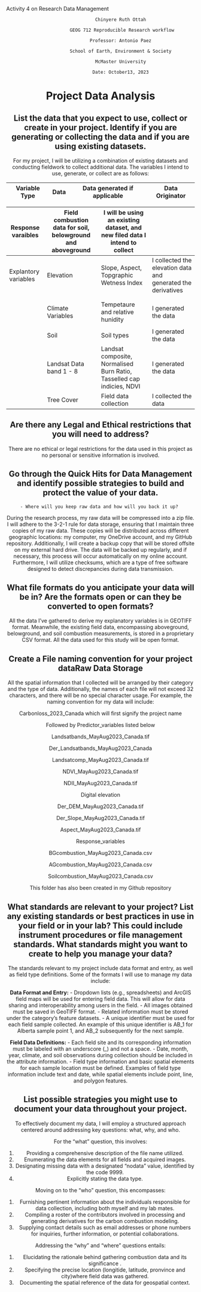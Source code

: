 
Activity 4 on Research Data Management

<div align="center">

                    Chinyere Ruth Ottah 

<div align="center">

                    GEOG 712 Reproducible Research workflow

<div align="center">

                    Professor: Antonio Paez 

<div align="center">

                    School of Earth, Environment & Society 

<div align="center">

                    McMaster University 

<div align="center">

                    Date: October13, 2023 

# Project Data Analysis

## List the data that you expect to use, collect or create in your project. Identify if you are generating or collecting the data and if you are using existing datasets.

For my project, I will be utilizing a combination of existing datasets
and conducting fieldwork to collect additional data. The variables I
intend to use, generate, or collect are as follows:

| Variable Type | Data | Data generated if applicable | Data Originator |
|---------------|------|------------------------------|-----------------|

| Response varaibles   | Field combustion data for soil, belowground and aboveground | I will be using an existing dataset, and new filed data I intend to collect |                                                              |
|----------------------|-------------------------------------------------------------|-----------------------------------------------------------------------------|--------------------------------------------------------------|
| Explantory variables | Elevation                                                   | Slope, Aspect, Topgraphic Wetness Index                                     | I collected the elevation data and generated the derivatives |
|                      |                                                             |                                                                             |                                                              |
|                      |                                                             |                                                                             |                                                              |
|                      | Climate Variables                                           | Tempetaure and relative hunidity                                            | I generated the data                                         |
|                      |                                                             |                                                                             |                                                              |
|                      | Soil                                                        | Soil types                                                                  | I generated the data                                         |
|                      | Landsat Data band 1 - 8                                     | Landsat composite, Normalised Burn Ratio, Tasselled cap indicies, NDVI      | I generated the data                                         |
|                      | Tree Cover                                                  | Field data collection                                                       | I collected the data                                         |

## Are there any Legal and Ethical restrictions that you will need to address?

There are no ethical or legal restrictions for the data used in this
project as no personal or sensitive information is involved.

## Go through the Quick Hits for Data Management and identify possible strategies to build and protect the value of your data.

    - Where will you keep raw data and how will you back it up? 

During the research process, my raw data will be compressed into a zip
file. I will adhere to the 3-2-1 rule for data storage, ensuring that I
maintain three copies of my raw data. These copies will be distributed
across different geographic locations: my computer, my OneDrive account,
and my GitHub repository. Additionally, I will create a backup copy that
will be stored offsite on my external hard drive. The data will be
backed up regularly, and if necessary, this process will occur
automatically on my online account. Furthermore, I will utilize
checksums, which are a type of free software designed to detect
discrepancies during data transmission.

## What file formats do you anticipate your data will be in? Are the formats open or can they be converted to open formats?

All the data I’ve gathered to derive my explanatory variables is in
GEOTIFF format. Meanwhile, the existing field data, encompassing
aboveground, belowground, and soil combustion measurements, is stored in
a proprietary CSV format. All the data used for this study will be open
format.

## Create a File naming convention for your project dataRaw Data Storage

All the spatial information that I collected will be arranged by their
category and the type of data. Additionally, the names of each file will
not exceed 32 characters, and there will be no special character usage.
For example, the naming convention for my data will include:

Carbonloss_2023_Canada which will first signify the project name

Followed by Predictor_variables listed below

Landsatbands_MayAug2023_Canada.tif

Der_Landsatbands_MayAug2023_Canada

Landsatcomp_MayAug2023_Canada.tif

NDVI_MayAug2023_Canada.tif

NDII_MayAug2023_Canada.tif

Digital elevation

Der_DEM_MayAug2023_Canada.tif

Der_Slope_MayAug2023_Canada.tif

Aspect_MayAug2023_Canada.tif

Response_variables

BGcombustion_MayAug2023_Canada.csv

AGcombustion_MayAug2023_Canada.csv

Soilcombustion_MayAug2023_Canada.csv

This folder has also been created in my Github repository

## What standards are relevant to your project? List any existing standards or best practices in use in your field or in your lab? This could include instrument procedures or file management standards. What standards might you want to create to help you manage your data?

The standards relevant to my project include data format and entry, as
well as field type definitions. Some of the formats I will use to manage
my data include:

**Data Format and Entry:** - Dropdown lists (e.g., spreadsheets) and
ArcGIS field maps will be used for entering field data. This will allow
for data sharing and interoperability among users in the field. - All
images obtained must be saved in GeoTIFF format. - Related information
must be stored under the category’s feature datasets. - A unique
identifier must be used for each field sample collected. An example of
this unique identifier is AB_1 for Alberta sample point 1, and AB_2
subsequently for the next sample.

**Field Data Definitions:** - Each field site and its corresponding
information must be labeled with an underscore (\_) and not a space. -
Date, month, year, climate, and soil observations during collection
should be included in the attribute information. - Field type
information and basic spatial elements for each sample location must be
defined. Examples of field type information include text and date, while
spatial elements include point, line, and polygon features.

## List possible strategies you might use to document your data throughout your project.

To effectively document my data, I will employ a structured approach
centered around addressing key questions: what, why, and who.

For the “what” question, this involves:

1.  Providing a comprehensive description of the file name utilized.
2.  Enumerating the data elements for all fields and acquired images.
3.  Designating missing data with a designated “nodata” value,
    identified by the code 9999.
4.  Explicitly stating the data type.

Moving on to the “who” question, this encompasses:

1.  Furnishing pertinent information about the individuals responsible
    for data collection, including both myself and my lab mates.
2.  Compiling a roster of the contributors involved in processing and
    generating derivatives for the carbon combustion modeling.
3.  Supplying contact details such as email addresses or phone numbers
    for inquiries, further information, or potential collaborations.

Addressing the “why” and “where” questions entails:

1.  Elucidating the rationale behind gathering combustion data and its
    significance .
2.  Specifying the precise location (longitide, latitude, pronvince and
    city)where field data was gathered.
3.  Documenting the spatial reference of the data for geospatial
    context.
